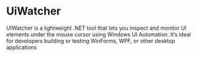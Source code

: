 # UiWatcher
UIWatcher is a lightweight .NET tool that lets you inspect and monitor UI elements under the mouse cursor using Windows UI Automation. It’s ideal for developers building or testing WinForms, WPF, or other desktop applications
